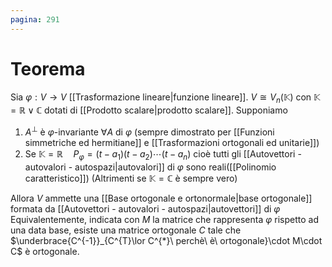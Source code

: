 ```yaml
---
pagina: 291
---
```

# Teorema
Sia $\varphi:V\to V$ [[Trasformazione lineare|funzione lineare]].
$V\cong V_n(\mathbb{K})$ con $\mathbb{K}=\mathbb{R}\lor \mathbb{C}$ dotati di [[Prodotto scalare|prodotto scalare]].
Supponiamo
1) $A^{\perp}$ è $\varphi$-invariante $\forall A$ di $\varphi$ (sempre dimostrato per [[Funzioni simmetriche ed hermitiane]] e [[Trasformazioni ortogonali ed unitarie]])
2) Se $\mathbb{K}=\mathbb{R}\quad P_{\varphi}=(t-a_{1})(t-a_{2})\cdots(t-a_{n})$ cioè tutti gli [[Autovettori - autovalori - autospazi|autovalori]] di $\varphi$ sono reali([[Polinomio caratteristico]])
	(Altrimenti se $\mathbb{K}=\mathbb{C}$ è sempre vero)
	
Allora $V$ ammette una [[Base ortogonale e ortonormale|base ortogonale]] formata da [[Autovettori - autovalori - autospazi|autovettori]] di $\varphi$
Equivalentemente, indicata con $M$ la matrice che rappresenta $\varphi$ rispetto ad una data base, esiste una matrice ortogonale $C$ tale che $\underbrace{C^{-1}}_{C^{T}\lor C^{*}\ perchè\ è\ ortogonale}\cdot M\cdot C$ è ortogonale.